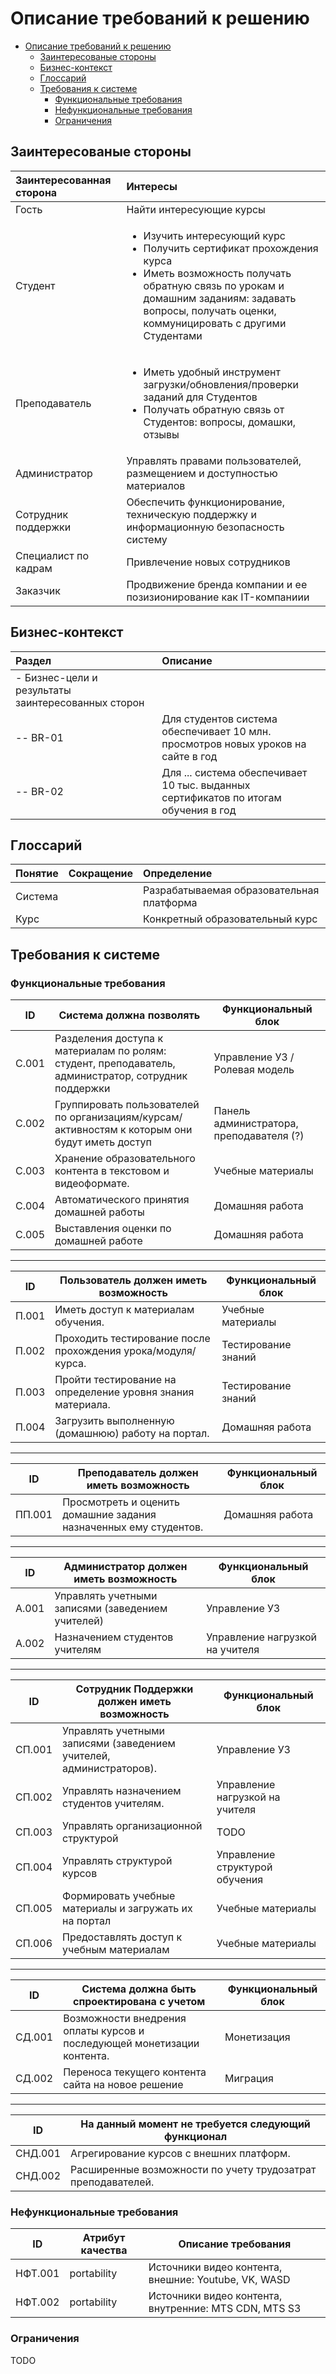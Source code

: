 # Описание требований к решению

- [Описание требований к решению](#описание-требований-к-решению)
  - [Заинтереcованые стороны](#заинтереcованые-стороны)
  - [Бизнес-контекст](#бизнес-контекст)
  - [Глоссарий](#глоссарий)
  - [Требования к системе](#требования-к-системе)
    - [Функциональные требования](#функциональные-требования)
    - [Нефункциональные требования](#нефункциональные-требования)
    - [Ограничения](#ограничения)

## Заинтереcованые стороны
| Заинтересованная сторона | Интересы           |
|:-------------------------|:-------------------|
| Гость | Найти интересующие курсы |
| Студент                | <ul><li>Изучить интересующий курс</li><li>Получить сертификат прохождения курса</li><li>Иметь возможность получать обратную связь по урокам и домашним заданиям: задавать вопросы, получать оценки, коммуницировать с другими Студентами</li></ul> |
| Преподаватель               | <ul><li>Иметь удобный инструмент загрузки/обновления/проверки заданий для Студентов</li><li>Получать обратную связь от Студентов: вопросы, домашки, отзывы</li></ul> |
| Администратор               | Управлять правами пользователей, размещением и доступностью материалов |
| Сотрудник поддержки | Обеспечить функционирование, техническую поддержку и информационную безопасность систему |
| Cпециалист по кадрам | Привлечение новых сотрудников |
| Заказчик | Продвижение бренда компании и ее позизионирование как IT-компаниии |

## Бизнес-контекст
| Раздел | Описание           |
|:-------------------------|:-------------------|
| - Бизнес-цели и результаты заинтересованных сторон | |
| -- BR-01 | Для студентов система обеспечивает 10 млн. просмотров новых уроков на сайте в год |
| -- BR-02 | Для ... система обеспечивает 10 тыс. выданных сертификатов по итогам обучения в год |

## Глоссарий
| Понятие                        | Сокращение                         | Определение                       |
|:-------------------------------|:-----------------------------------|:----------------------------------|
| Система | | Разрабатываемая образовательная платформа |
| Курс | | Конкретный образовательный курс |

## Требования к системе

### Функциональные требования

| ID     | Система должна позволять             | Функциональный блок |
|--------|---------------------------------------| ---- |
| С.001 | Разделения доступа к материалам по ролям: студент, преподаватель, администратор, сотрудник поддержки | Управление УЗ / Ролевая модель |
| С.002 | Группировать пользователей по организациям/курсам/активностям к которым они будут иметь доступ | Панель администратора, преподавателя (?) |
| С.003 | Хранение образовательного контента в текстовом и видеоформате. | Учебные материалы |
| С.004 | Автоматического принятия домашней работы | Домашняя работа |
| С.005 | Выставления оценки по домашней работе | Домашняя работа |

---

| ID     | Пользователь должен иметь возможность             | Функциональный блок |
|--------|---------------------------------------| ---- |
| П.001 | Иметь доступ к материалам обучения. | Учебные материалы |
| П.002 | Проходить тестирование после прохождения урока/модуля/курса. | Тестирование знаний |
| П.003 | Пройти тестирование на определение уровня знания материала. | Тестирование знаний |
| П.004 | Загрузить выполненную (домашнюю) работу на портал. | Домашняя работа |

---

| ID     | Преподаватель должен иметь возможность             | Функциональный блок |
|--------|---------------------------------------| ---- |
| ПП.001 | Просмотреть и оценить домашние задания назначенных ему студентов. | Домашняя работа |

---

| ID     | Администратор должен иметь возможность             | Функциональный блок |
|--------|---------------------------------------| ---- |
| А.001 | Управлять учетными записями (заведением учителей) | Управление УЗ |
| А.002 | Назначением студентов учителям | Управление нагрузкой на учителя |

---

| ID     | Сотрудник Поддержки должен иметь возможность             | Функциональный блок |
|--------|---------------------------------------| ---- |
| СП.001 | Управлять учетными записями (заведением учителей, администраторов). | Управление УЗ |
| СП.002 | Управлять назначением студентов учителям. | Управление нагрузкой на учителя |
| СП.003 | Управлять организационной структурой | TODO | 
| СП.004 | Управлять структурой курсов | Управление структурой обучения | 
| СП.005 | Формировать учебные материалы и загружать их на портал | Учебные материалы | 
| СП.006 | Предоставлять доступ к учебным материалам | Учебные материалы | 


---

| ID     | Система должна быть спроектирована с учетом             | Функциональный блок |
|--------|---------------------------------------| ---- |
| СД.001 | Возможности внедрения оплаты курсов и последующей монетизации контента. | Монетизация | 
| СД.002 | Переноса текущего контента сайта на новое решение | Миграция | 

---

| ID     | На данный момент не требуется следующий функционал |
|--------|---------------------------------------| 
| СНД.001 | Агрегирование курсов с внешних платформ. | 
| СНД.002 | Расширенные возможности по учету трудозатрат преподавателей. | 

### Нефункциональные требования

| ID     | Атрибут качества             | Описание требования                       |
|--------|------------------------------|-------------------------------------------|
| НФТ.001 | portability | Источники видео контента, внешние: Youtube, VK, WASD |
| НФТ.002 | portability | Источники видео контента, внутренние: MTS CDN, MTS S3 |

### Ограничения
TODO
